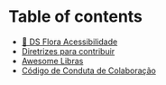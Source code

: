 # Table of contents

* [🌻 DS Flora Acessibilidade](README.md)
* [Diretrizes para contribuir](CONTRIBUTING.md)
* [Awesome Libras](<README (1).md>)
* [Código de Conduta de Colaboração](code-of-conduct.md)
